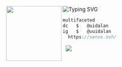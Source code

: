 ![Typing SVG](https://readme-typing-svg.herokuapp.com?font=Roboto+Mono&pause=1000&width=435&lines=%E2%80%9CExpression+betray+when+eyes+falter%E2%80%9D)
<img align="left" src="https://i.imgur.com/Im1kTL0.png" width="147"/> 

```csharp
multifaceted
dc   $   @uidalan
ig   $   @uuidalan
  https://sense.ovh/
```
&zwnj; 
&zwnj; 
![](https://komarev.com/ghpvc/?username=uidalan)
